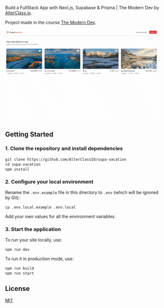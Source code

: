 Build a FullStack App with Next.js, Supabase & Prisma | The Modern Dev by
[AlterClass.io](https://alterclass.io).

Project made in the course [The Modern Dev](https://themodern.dev/).


![image info](./public/chrome-capture-2022-2-9.gif)


## Getting Started

### 1. Clone the repository and install dependencies

```
git clone https://github.com/AlterClassIO/supa-vacation
cd supa-vacation
npm install
```

### 2. Configure your local environment

Rename the `.env.example` file in this directory to `.env` (which
will be ignored by Git):

```
cp .env.local.example .env.local
```

Add your own values for all the environment variables.

### 3. Start the application

To run your site locally, use:

```
npm run dev
```

To run it in production mode, use:

```
npm run build
npm run start
```

## License

[MIT](https://github.com/AlterClassIO/supa-vacation/blob/master/LICENSE)
